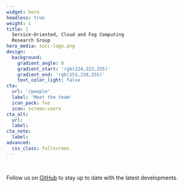 ```yaml
---
widget: hero
headless: true
weight: 1
title: | 
  Service-Oriented, Cloud and Fog Computing 
  Research Group
hero_media: socc-logo.png
design:
  background:
    gradient_angle: 0
    gradient_start: 'rgb(224,223,255)'
    gradient_end: 'rgb(153,238,255)'
    text_color_light: false
cta:
  url: '/people'
  label: 'Meet the team'
  icon_pack: fas
  icon: screen-users
cta_alt:
  url:
  label:
cta_note:
  label:
advanced:
  css_class: fullscreen
---
```


<br>

<!-- <a class="github-button" href="https://github.com/di-unipi-socc" data-icon="octicon-star" data-size="large" data-show-count="false" aria-label="Follow us on GitHub">Follow us on GitHub</a> -->
Follow us on [GitHub](https://github.com/di-unipi-socc) to stay up to date with the latest developments.

<br>